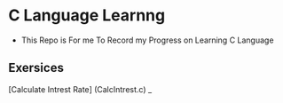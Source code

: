 # C Language Learnng

- This Repo is For me To Record my Progress on Learning C Language

## Exersices

 [Calculate Intrest Rate] (CalcIntrest.c)
_


